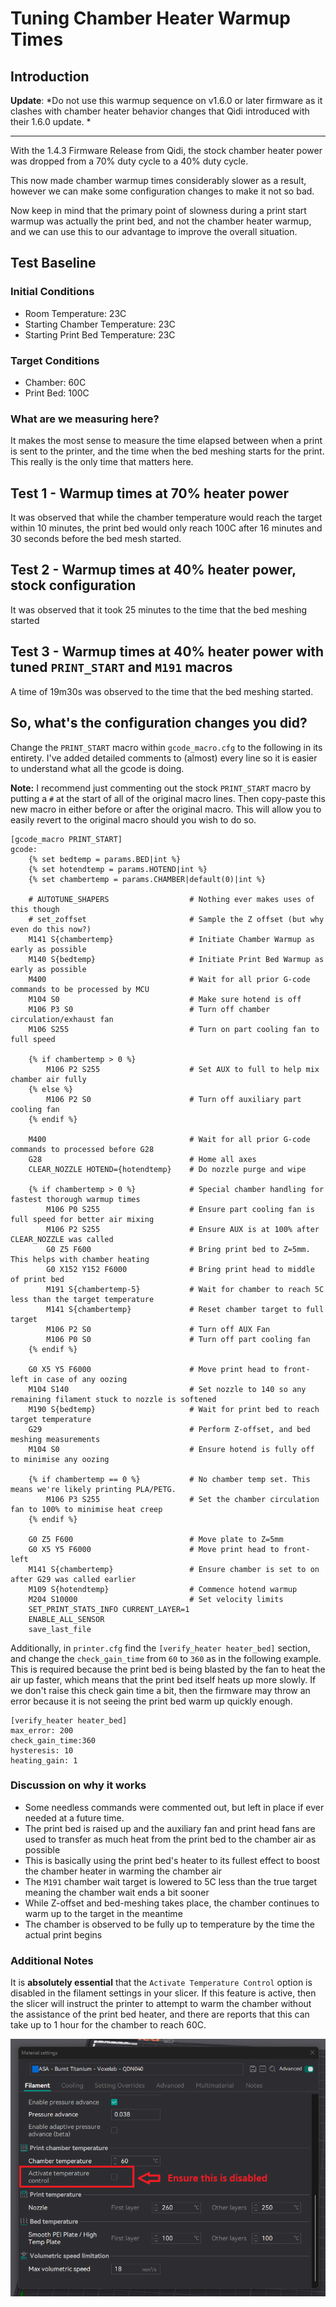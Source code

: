 # Tuning Chamber Heater Warmup Times

## Introduction

**Update**:  *Do not use this warmup sequence on v1.6.0 or later firmware as it clashes with chamber heater behavior changes that
Qidi introduced with their 1.6.0 update. *

***

With the 1.4.3 Firmware Release from Qidi, the stock chamber heater power was dropped from a 70% duty cycle to a 40% duty cycle.

This now made chamber warmup times considerably slower as a result, however we can make some configuration changes to make it not so bad.

Now keep in mind that the primary point of slowness during a print start warmup was actually the print bed, and not the chamber heater warmup,
and we can use this to our advantage to improve the overall situation.


## Test Baseline

### Initial Conditions

- Room Temperature: 23C
- Starting Chamber Temperature: 23C
- Starting Print Bed Temperature: 23C

### Target Conditions

- Chamber: 60C
- Print Bed: 100C

### What are we measuring here?

It makes the most sense to measure the time elapsed between when a print is sent to the printer,
and the time when the bed meshing starts for the print.  This really is the only time that matters here.

## Test 1 - Warmup times at 70% heater power

It was observed that while the chamber temperature would reach the target within 10 minutes,
the print bed would only reach 100C after 16 minutes and 30 seconds before the bed mesh started.


## Test 2 - Warmup times at 40% heater power, stock configuration

It was observed that it took 25 minutes to the time that the bed meshing started


## Test 3 - Warmup times at 40% heater power with tuned `PRINT_START` and `M191` macros

A time of 19m30s was observed to the time that the bed meshing started.


## So, what's the configuration changes you did?

Change the `PRINT_START` macro within `gcode_macro.cfg` to the following in its entirety.
I've added detailed comments to (almost) every line so it is easier to understand what all
the gcode is doing.

**Note:** I recommend just commenting out the stock `PRINT_START` macro by putting a
`#` at the start of all of the original macro lines.
Then copy-paste this new macro in either before or after the original macro.
This will allow you to easily revert to the original macro should you wish to do so.

```
[gcode_macro PRINT_START]
gcode:
    {% set bedtemp = params.BED|int %}
    {% set hotendtemp = params.HOTEND|int %}
    {% set chambertemp = params.CHAMBER|default(0)|int %}

    # AUTOTUNE_SHAPERS                  # Nothing ever makes uses of this though
    # set_zoffset                       # Sample the Z offset (but why even do this now?)
    M141 S{chambertemp}                 # Initiate Chamber Warmup as early as possible
    M140 S{bedtemp}                     # Initiate Print Bed Warmup as early as possible
    M400                                # Wait for all prior G-code commands to be processed by MCU
    M104 S0                             # Make sure hotend is off
    M106 P3 S0                          # Turn off chamber circulation/exhaust fan
    M106 S255                           # Turn on part cooling fan to full speed

    {% if chambertemp > 0 %}
        M106 P2 S255                    # Set AUX to full to help mix chamber air fully
    {% else %}
        M106 P2 S0                      # Turn off auxiliary part cooling fan
    {% endif %}

    M400                                # Wait for all prior G-code commands to processed before G28
    G28                                 # Home all axes
    CLEAR_NOZZLE HOTEND={hotendtemp}    # Do nozzle purge and wipe

    {% if chambertemp > 0 %}            # Special chamber handling for fastest thorough warmup times
        M106 P0 S255                    # Ensure part cooling fan is full speed for better air mixing
        M106 P2 S255                    # Ensure AUX is at 100% after CLEAR_NOZZLE was called
        G0 Z5 F600                      # Bring print bed to Z=5mm.  This helps with chamber heating
        G0 X152 Y152 F6000              # Bring print head to middle of print bed
        M191 S{chambertemp-5}           # Wait for chamber to reach 5C less than the target temperature
        M141 S{chambertemp}             # Reset chamber target to full target
        M106 P2 S0                      # Turn off AUX Fan
        M106 P0 S0                      # Turn off part cooling fan
    {% endif %}

    G0 X5 Y5 F6000                      # Move print head to front-left in case of any oozing
    M104 S140                           # Set nozzle to 140 so any remaining filament stuck to nozzle is softened
    M190 S{bedtemp}                     # Wait for print bed to reach target temperature
    G29                                 # Perform Z-offset, and bed meshing measurements
    M104 S0                             # Ensure hotend is fully off to minimise any oozing

    {% if chambertemp == 0 %}           # No chamber temp set. This means we're likely printing PLA/PETG.
        M106 P3 S255                    # Set the chamber circulation fan to 100% to minimise heat creep
    {% endif %}

    G0 Z5 F600                          # Move plate to Z=5mm
    G0 X5 Y5 F6000                      # Move print head to front-left
    M141 S{chambertemp}                 # Ensure chamber is set to on after G29 was called earlier
    M109 S{hotendtemp}                  # Commence hotend warmup
    M204 S10000                         # Set velocity limits
    SET_PRINT_STATS_INFO CURRENT_LAYER=1
    ENABLE_ALL_SENSOR
    save_last_file
```

Additionally, in `printer.cfg` find the `[verify_heater heater_bed]` section, and change the `check_gain_time` from `60` to `360` as in the following example.
This is required because the print bed is being blasted by the fan to heat the air up faster, which means that the print bed itself heats
up more slowly.  If we don't raise this check gain time a bit, then the firmware may throw an error because it is not seeing the print
bed warm up quickly enough.

```
[verify_heater heater_bed]
max_error: 200
check_gain_time:360
hysteresis: 10
heating_gain: 1
```

### Discussion on why it works

- Some needless commands were commented out, but left in place if ever needed at a future time.
- The print bed is raised up and the auxiliary fan and print head fans are used to transfer as much heat from the print bed to the chamber air as possible
- This is basically using the print bed's heater to its fullest effect to boost the chamber heater in warming the chamber air
- The `M191` chamber wait target is lowered to 5C less than the true target meaning the chamber wait ends a bit sooner
- While Z-offset and bed-meshing takes place, the chamber continues to warm up to the target in the meantime
- The chamber is observed to be fully up to temperature by the time the actual print begins

### Additional Notes

It is **absolutely essential** that the `Activate Temperature Control` option is disabled in the filament settings in your slicer.
If this feature is active, then the slicer will instruct the printer to attempt to warm the chamber without the assistance of the print bed heater,
and there are reports that this can take up to 1 hour for the chamber to reach 60C.

![DISABLE THIS!](./disable-me.png "You REALLY don't want this enabled!")
